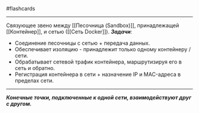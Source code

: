 #flashcards
***
Связующее звено между [[Песочница (Sandbox)]], принадлежащей [[Контейнер]], и сетью ([[Сеть Docker]]).
***Задачи***:
- Соединение песочницы с сетью + передача данных.
- Обеспечивает изоляцию - принадлежит только одному контейнеру / сети.
- Обрабатывает сетевой трафик контейнера, маршрутизируя его в сеть и обратно.
- Регистрация контейнера в сети + назначение IP и MAC-адреса в пределах сети.
***
***Конечные точки, подключенные к одной сети, взаимодействуют друг с другом.***
<!--SR:!2025-10-19,2,230-->